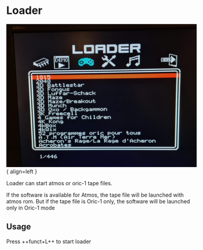 # Loader

![Image](../../loader_img.jpg){ align=left }

Loader can start atmos or oric-1 tape files.

If the software is available for Atmos, the tape file will be launched with atmos rom. But if the tape file is Oric-1 only, the software will be launched only in Oric-1 mode

## Usage

Press ++funct+L++ to start loader
